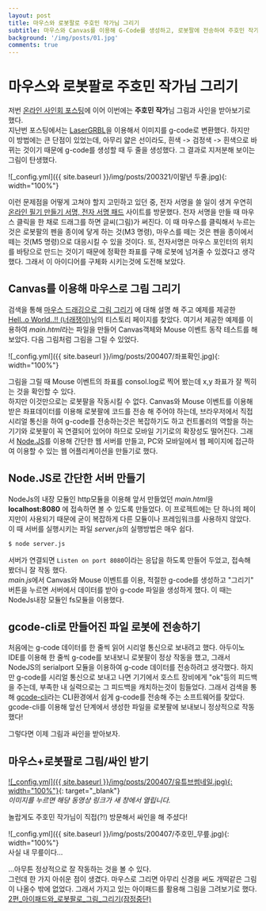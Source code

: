 ```yaml
---
layout: post
title: 마우스와 로봇팔로 주호민 작가님 그리기
subtitle: 마우스와 Canvas를 이용해 G-Code를 생성하고, 로봇팔에 전송하여 주호민 작가님 그림과 사인받기(+주작가님 방문?!)
background: '/img/posts/01.jpg'
comments: true
---
```


# 마우스와 로봇팔로 주호민 작가님 그리기

저번 [온라인 사인회 포스팅](https://ductility.github.io/2020/03/21/%EC%98%A8%EB%9D%BC%EC%9D%B8%EC%82%AC%EC%9D%B8%ED%9A%8C/)에 이어 이번에는 **주호민 작가**님 그림과 사인을 받아보기로 했다.   
지난번 포스팅에서는 [LaserGRBL](http://lasergrbl.com/)을 이용해서 이미지를 g-code로 변환했다. 하지만 이 방법에는 큰 단점이 있었는데, 아무리 얇은 선이라도, 흰색 -> 검정색 -> 흰색으로 바뀌는 것이기 때문에 g-code를 생성할 때 두 줄을 생성했다. 그 결과로 지저분해 보이는 그림이 탄생했다.   

![_config.yml]({{ site.baseurl }}/img/posts/200321/이말년 두줄.jpg){: width="100%"}

이런 문제점을 어떻게 고쳐야 할지 고민하고 있던 중, 전자 서명을 쓸 일이 생겨 우연히 [온라인 필기 만들기 서명, 전자 서명 패드](https://www.signaturemaker.in/ko/draw-a-signature-online/) 사이트를 방문했다. 전자 서명을 만들 때 마우스 클릭을 한 채로 드래그를 하면 글씨(그림)가 써진다. 이 때 마우스를 클릭해서 누르는 것은 로봇팔의 펜을 종이에 닿게 하는 것(M3 명령), 마우스를 떼는 것은 펜을 종이에서 떼는 것(M5 명령)으로 대응시킬 수 있을 것이다. 또, 전자서명은 마우스 포인터의 위치를 바탕으로 만드는 것이기 때문에 정확한 좌표를 구해 로봇에 넘겨줄 수 있겠다고 생각했다. 그래서 이 아이디어를 구체화 시키는것에 도전해 보았다.

## Canvas를 이용해 마우스로 그림 그리기

검색을 통해 [마우스 드래깅으로 그림 그리기](https://kkk-kkk.tistory.com/entry/%EC%98%88%EC%A0%9C-11-11-%EB%A7%88%EC%9A%B0%EC%8A%A4-%EB%93%9C%EB%9E%98%EA%B9%85%EC%9C%BC%EB%A1%9C-%EC%BA%94%EB%B2%84%EC%8A%A4%EC%97%90-%EA%B7%B8%EB%A6%BC-%EA%B7%B8%EB%A6%AC%EA%B8%B0) 에 대해 설명 해 주고 예제를 제공한 
[Hell..o World..!! (너래쟁이)](https://kkk-kkk.tistory.com/)님의 티스토리 페이지를 찾았다. 여기서 제공한 예제를 이용하여 *main.html*라는 파일을 만들어 Canvas객체와 Mouse 이벤트 동작 테스트를 해 보았다. 다음 그림처럼 그림을 그릴 수 있었다.

![_config.yml]({{ site.baseurl }}/img/posts/200407/좌표확인.jpg){: width="100%"}

그림을 그릴 때 Mouse 이벤트의 좌표를 consol.log로 찍어 봤는데 x,y 좌표가 잘 찍히는 것을 확인할 수 있다.   
하지만 이것만으로는 로봇팔을 작동시킬 수 없다. Canvas와 Mouse 이벤트를 이용해 받은 좌표데이터를 이용해 로봇팔에 코드를 전송 해 주어야 하는데, 브라우저에서 직접 시리얼 통신을 하여 g-code를 전송하는것은 복잡하기도 하고 컨트롤러의 역할을 하는 기기와 로봇팔이 꼭 연결되어 있어야 하므로 모바일 기기로의 확장성도 떨어진다. 그래서 [Node.JS](https://nodejs.org/ko/)를 이용해 간단한 웹 서버를 만들고, PC와 모바일에서 웹 페이지에 접근하여 이용할 수 있는 웹 어플리케이션을 만들기로 했다.

## Node.JS로 간단한 서버 만들기

NodeJs의 내장 모듈인 http모듈을 이용해 앞서 만들었던 *main.html*을 **localhost:8080** 에 접속하면 볼 수 있도록 만들었다. 이 프로젝트에는 단 하나의 페이지만이 사용되기 때문에 굳이 복잡하게 다른 모듈이나 프레임워크를 사용하지 않았다. 이 때 서버를 실행시키는 파일 *server.js*의 실행방법은 매우 쉽다.

```bash
$ node server.js
```
서버가 연결되면 ```Listen on port 8080```이라는 응답을 하도록 만들어 두었고, 접속해 봤더니 잘 작동 했다.   
*main.js*에서 Canvas와 Mouse 이벤트를 이용, 적절한 g-code를 생성하고 "그리기" 버튼을 누르면 서버에서 데이터를 받아 g-code 파일을 생성하게 했다. 이 때는 NodeJs내장 모듈인 fs모듈을 이용했다.

## gcode-cli로 만들어진 파일 로봇에 전송하기

처음에는 g-code 데이터를 한 줄씩 읽어 시리얼 통신으로 보내려고 했다. 아두이노 IDE를 이용해 한 줄씩 g-code를 보내보니 로봇팔이 정상 작동을 했고, 그래서 NodeJS의 serialport 모듈을 이용하여 g-code 데이터를 전송하려고 생각했다. 하지만 g-code를 시리얼 통신으로 보내고 나면 기기에서 호스트 장비에게 "ok"등의 피드백을 주는데, 부족한 내 실력으로는 그 피드백을 캐치하는것이 힘들었다. 그래서 검색을 통해 [gcode-cli](https://github.com/hzeller/gcode-cli/)라는 CLI환경에서 쉽게 g-code를 전송해 주는 소프트웨어를 찾았다. gcode-cli를 이용해 앞선 단계에서 생성한 파일을 로봇팔에 보내보니 정상적으로 작동했다!

그렇다면 이제 그림과 싸인을 받아보자.

## 마우스+로봇팔로 그림/싸인 받기
[![_config.yml]({{ site.baseurl }}/img/posts/200407/유튜브썸네일.jpg){: width="100%"}](https://www.youtube.com/watch?v=fTB9tCB1Yvo?t=0s){: target="_blank"}   
*이미지를 누르면 해당 동영상 링크가 새 창에서 열립니다.*

놀랍게도 주호민 작가님이 직접(?!) 방문해서 싸인을 해 주셨다!

![_config.yml]({{ site.baseurl }}/img/posts/200407/주호민_무릎.jpg){: width="100%"}   
사실 내 무릎이다...

...아무튼 정상적으로 잘 작동하는 것을 볼 수 있다.   
그런데 한 가지 아쉬운 점이 생겼다. 마우스로 그리면 아무리 신경을 써도 개떡같은 그림이 나올수 밖에 없었다. 그래서 가지고 있는 아이패드를 활용해 그림을 그려보기로 했다.
[2편_아이패드와_로봇팔로_그림_그리기(잠정중단)]()